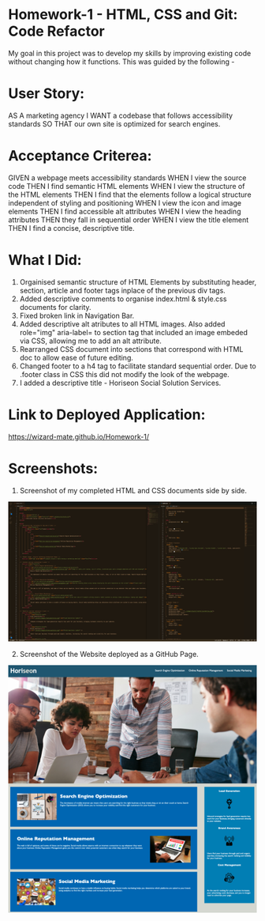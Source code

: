 # Homework-1 - HTML, CSS and Git: Code Refactor

My goal in this project was to develop my skills by improving existing code without changing how it functions. This was guided by the following - 

# User Story:

AS A marketing agency
I WANT a codebase that follows accessibility standards
SO THAT our own site is optimized for search engines.

# Acceptance Criterea:

GIVEN a webpage meets accessibility standards
WHEN I view the source code
THEN I find semantic HTML elements
WHEN I view the structure of the HTML elements
THEN I find that the elements follow a logical structure independent of styling and positioning
WHEN I view the icon and image elements
THEN I find accessible alt attributes
WHEN I view the heading attributes
THEN they fall in sequential order
WHEN I view the title element
THEN I find a concise, descriptive title.

# What I Did:

1. Orgainised semantic structure of HTML Elements by substituting header, section, article and footer tags inplace of the previous div tags.
2.  Added descriptive comments to organise index.html & style.css documents for clarity.
3. Fixed broken link in Navigation Bar.
4. Added descriptive alt atributes to all HTML images. Also added role="img" aria-label= to section tag that included an image embeded via CSS, allowing me to add an alt attribute.
5. Rearranged CSS document into sections that correspond with HTML doc to allow ease of future editing.
6. Changed footer to a h4 tag to facilitate standard sequential order. Due to .footer class in CSS this did not modify the look of the webpage.
7. I added a descriptive title - Horiseon Social Solution Services.

# Link to Deployed Application:

https://wizard-mate.github.io/Homework-1/

# Screenshots:

1. Screenshot of my completed HTML and CSS documents side by side.

![Screenshot of my completed HTML and CSS documents side by side.](/assets/images/HTML-CSS-Image.png?raw=true "HTML CSS")

2. Screenshot of the Website deployed as a GitHub Page.

![Screenshot of the Website deployed as a GitHub Page.](/assets/images/Deployed-Website.png?raw=true "Deployed")
